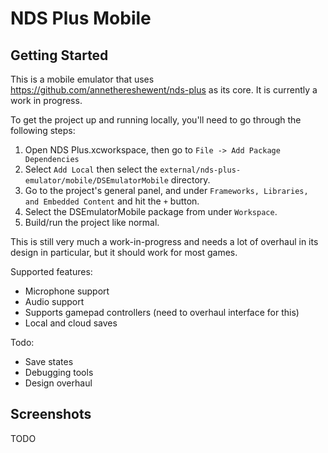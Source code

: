 # NDS Plus Mobile

## Getting Started

This is a mobile emulator that uses https://github.com/annethereshewent/nds-plus as its core. It is currently a work in progress.

To get the project up and running locally, you'll need to go through the following steps:

1. Open NDS Plus.xcworkspace, then go to `File -> Add Package Dependencies`
2. Select `Add Local` then select the `external/nds-plus-emulator/mobile/DSEmulatorMobile` directory.
3. Go to the project's general panel, and under `Frameworks, Libraries, and Embedded Content` and hit the `+` button.
4. Select the DSEmulatorMobile package from under `Workspace`.
5. Build/run the project like normal.

This is still very much a work-in-progress and needs a lot of overhaul in its design in particular, but it should work for most games.

Supported features:

- Microphone support
- Audio support
- Supports gamepad controllers (need to overhaul interface for this)
- Local and cloud saves

Todo: 

- Save states
- Debugging tools
- Design overhaul

## Screenshots

TODO
